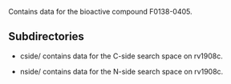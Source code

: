 Contains data for the bioactive compound F0138-0405.

## Subdirectories

- cside/ contains data for the C-side search space on rv1908c.

- nside/ contains data for the N-side search space on rv1908c.

